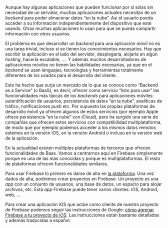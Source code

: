 
Aunque hay algunas aplicaciones que pueden funcionar por sí solas sin necesidad de un servidor, muchas aplicaciones actuales necesitan de un *backend* para poder almacenar datos “en la nube”. Así el usuario pueda acceder a su información independientemente del dispositivo que esté usando. Otras muchas aplicaciones lo usan para que se pueda compartir información con otros usuarios.  

El problema es que desarrollar un *backend* para una aplicación móvil no es una tarea trivial, incluso si se tienen los conocimientos necesarios. Hay que escribir la aplicación en el lado del servidor, desplegarla, alojarla en algún *hosting*, hacerla escalable, …. Y además muchos desarrolladores de aplicaciones móviles no tienen las habilidades necesarias, ya que en el *backend* se usan lenguajes, tecnologías y herramientas totalmente diferentes de los usados para el desarrollo del cliente.

Esto ha hecho que surja un mercado de lo que se conoce como “Backend as a Service” (o BaaS), es decir, ofrecer como servicio “listo para usar” las funcionalidades más típicas de los *backends* para aplicaciones móviles: autentificación de usuarios, persistencia de datos “en la nube”, analíticas de tráfico, notificaciones *push* etc. Por supuesto las propias plataformas de desarrollo móvil ya ofrecen algunos de estos servicios (por ejemplo Apple ofrece persistencia “en la nube” con iCloud), pero ha surgido una serie de compañías que ofrecen estos servicios con compatibilidad multiplataforma, de modo que por ejemplo podemos acceder a los mismos datos remotos estemos en la versión iOS, en la versión Android o incluso en la versión web de la aplicación.

En la actualidad existen múltiples plataformas de terceros que ofrecen funcionalidades de Baas. Vamos a centrarnos aquí en Firebase simplemente porque es una de las más conocidas y porque es multiplataformas. El resto de plataformas ofrecen funcionalidades similares.

Para usar Firebase lo primero es darse de alta en [la plataforma](https://firebase.google.com/). Una vez dados de alta, podremos crear proyectos en Firebase. Un proyecto es una *app* con un conjunto de usuarios, una base de datos, un espacio para alojar archivos, etc. Esta *app* Firebase puede tener varios clientes: iOS, Android, web, ...

Para crear una aplicación iOS que actúe como cliente de nuestro proyecto de Firebase podemos seguir las instrucciones de Google: [cómo agregar Firebase a tu proyecto de iOS](https://firebase.google.com/docs/ios/setup?authuser=0). Las instrucciones están bastante detalladas y además traducidas a español. 

